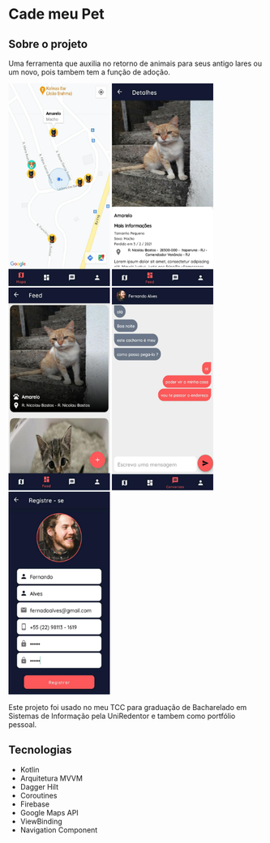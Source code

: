 # Cade meu Pet

## Sobre o projeto

Uma ferramenta que auxilia no retorno de animais para seus antigo lares ou um novo, pois tambem tem a função de adoção.

<img src="./art/01.jpeg" width="200" height="400" /> <img src="./art/02.jpeg" width="200" height="400" />
<img src="./art/03.jpeg" width="200" height="400" /> <img src="./art/04.jpeg" width="200" height="400" />
<img src="./art/05.jpeg" width="200" height="400" />

Este projeto foi usado no meu TCC para graduação  de Bacharelado em Sistemas de Informação pela UniRedentor e tambem como portfólio pessoal.

## Tecnologias

- Kotlin
- Arquitetura MVVM
- Dagger Hilt
- Coroutines
- Firebase
- Google Maps API
- ViewBinding
- Navigation Component
